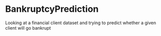 # BankruptcyPrediction
Looking at a financial client dataset and trying to predict whether a given client will go bankrupt

